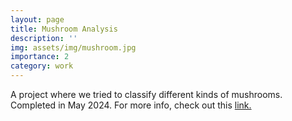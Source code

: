 ```yaml
---
layout: page
title: Mushroom Analysis
description: ''
img: assets/img/mushroom.jpg
importance: 2
category: work
---
```


A project where we tried to classify different kinds of mushrooms. Completed in May 2024. For more info, check out this [link.](https://github.com/Manav1712/mushroom-analysis)
